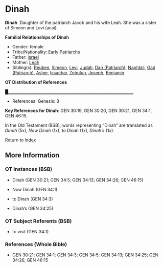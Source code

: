 # Dinah
**Dinah**. 
Daughter of the patriarch Jacob and his wife Leah. She was a sister of Simeon and Levi (acai). 




**Familial Relationships of Dinah**


* Gender: female
* Tribe/Nationality: [Early Patriarchs](../../../groups/md/acai/Earlypatriarchs.md)
* Father: [Israel](Israel.md)
* Mother: [Leah](Leah.md)
* Sibling(s): [Reuben](Reuben.md), [Simeon](Simeon.5.md), [Levi](Levi.3.md), [Judah](Judah.4.md), [Dan (Patriarch)](Dan.md), [Naphtali](Naphtali.md), [Gad (Patriarch)](Gad.md), [Asher](Asher.md), [Issachar](Issachar.md), [Zebulun](Zebulun.md), [Joseph](Joseph.10.md), [Benjamin](Benjamin.md)


**OT Distribution of References**

█▁▁▁▁▁▁▁▁▁▁▁▁▁▁▁▁▁▁▁▁▁▁▁▁▁▁▁▁▁▁▁▁▁▁▁▁▁▁
* References: Genesis: 8



**Key References for Dinah**: 
GEN 30:19, GEN 30:20, GEN 30:21, GEN 34:1, GEN 46:15. 


In the Old Testament (BSB), words representing “Dinah” are translated as 
*Dinah* (5x), *Now Dinah* (1x), *to Dinah* (1x), *Dinah’s* (1x). 




Return to [Index](00-Index.md)

## More Information

### OT Instances (BSB)

* Dinah (GEN 30:21; GEN 34:5; GEN 34:13; GEN 34:26; GEN 46:15)

* Now Dinah (GEN 34:1)

* to Dinah (GEN 34:3)

* Dinah’s (GEN 34:25)



### OT Subject Referents (BSB)

* to visit (GEN 34:1)



### References (Whole Bible)

* GEN 30:21; GEN 34:1; GEN 34:3; GEN 34:5; GEN 34:13; GEN 34:25; GEN 34:26; GEN 46:15




